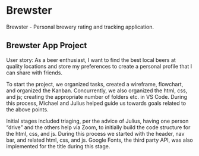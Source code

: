 # Brewster
Brewster - Personal brewery rating and tracking application. 

## Brewster App Project

User story: As a beer enthusiast, I want to find the best local beers at quality locations and store my preferences to create a personal profile that I can share with friends.

To start the project, we organized tasks, created a wireframe, flowchart, and organized the Kanban. Concurrently, we also organized the html, css, and js; creating the appropriate number of folders etc. in VS Code. During this process, Michael and Julius helped guide us towards goals related to the above points. 

Initial stages included triaging, per the advice of Julius, having one person “drive” and the others help via Zoom, to initially build the code structure for the html, css, and js. During this process we started with the header, nav bar, and related html, css, and js. Google Fonts, the third party API, was also implemented for the title during this stage. 